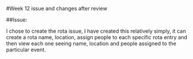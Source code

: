 #Week 12 issue and changes after review

##Issue: 

I chose to create the rota issue, I have created this relatively simply, it can create a rota name, location, assign people to each specific rota entry and then view each one seeing name, location and people assigned to the particular event. 
